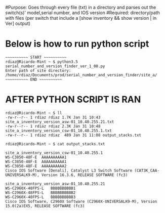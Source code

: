 #Purpose: Goes through every file (txt) in a directory and parses out the switch(s)' model,serial number, and IOS version
#Required: directory/path with files (per switch that include a [show inventory && show version | in Ver] output)

# Below is how to run python script<br/>

	~~~~~~~~~~ START ~~~~~~~~~~
	rdiaz@Ricardo-Mint ~ $ python3.5 serial_number_and_version_finder_ver_1_00.py 
	Enter path of site directory: /home/rdiaz/Documents/prod/serial_number_and_version_finder/site_a/
	~~~~~~~~~~ END ~~~~~~~~~~

# AFTER PYTHON SCRIPT IS RAN<br/>

	rdiaz@Ricardo-Mint ~ $ ll
	-rw-r--r-- 1 rdiaz rdiaz 1.7K Jan 31 10:43 site_a_inventory_version_asw-01_10.40.255.21.txt
	-rw-r--r-- 1 rdiaz rdiaz 2.3K Jan 31 10:48 site_a_inventory_version_csw-01_10.40.255.1.txt
	-rw-r--r-- 1 rdiaz rdiaz  489 Jan 31 11:08 output_stacks.txt
	
	rdiaz@Ricardo-Mint ~ $ cat output_stacks.txt 
	
	site_a_inventory_version_csw-01_10.40.255.1
	WS-C3850-48F-E	AAAAAAAAAA1
	WS-C3850-48F-E	AAAAAAAAAA1
	WS-C3850-48F-E	AAAAAAAAAA2
	Cisco IOS Software [Denali], Catalyst L3 Switch Software (CAT3K_CAA-UNIVERSALK9-M), Version 16.3.6, RELEASE SOFTWARE (fc3)
	
	site_a_inventory_version_asw-01_10.40.255.21
	WS-C2960X-48FPS-L	BBBBBBBBBB1
	WS-C2960X-48FPS-L	BBBBBBBBBB2
	WS-C2960X-48FPS-L	BBBBBBBBBB3
	Cisco IOS Software, C2960X Software (C2960X-UNIVERSALK9-M), Version 15.0(2a)EX5, RELEASE SOFTWARE (fc3)

